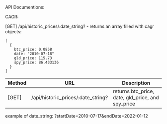 API Documentions:

CAGR:

[GET] /api/historic_prices/:date_string? - returns an array filled with cagr objects:

```
[
  {
    btc_price: 0.0858
    date: "2010-07-18"
    gld_price: 115.73
    spy_price: 86.433136
  }
]
```

| Method | URL                                | Description                                       |
| ------ | ---------------------------------- | ------------------------------------------------- |
| [GET]  | /api/historic_prices/:date_string? | returns btc_price, date, gld_price, and spy_price |

example of date_string: ?startDate=2010-07-17&endDate=2022-01-12
